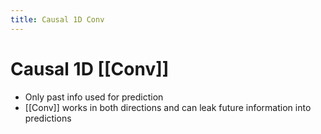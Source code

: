 ```yaml
---
title: Causal 1D Conv
---
```


# Causal 1D [[Conv]]
- Only past info used for prediction
- [[Conv]] works in both directions and can leak future information into predictions




























